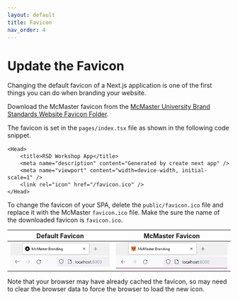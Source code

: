 ```yaml
---
layout: default
title: Favicon
nav_order: 4
---
```

# Update the Favicon

Changing the default favicon of a Next.js application is one of the first things you can do when branding your website.

Download the McMaster favicon from the [McMaster University Brand Standards Website Favicon Folder](https://brand-resources.mcmaster.ca/asset-bank/action/browseItems?categoryId=1516&categoryTypeId=2&cachedCriteria=1).

The favicon is set in the `pages/index.tsx` file as shown in the following code snippet.

```
<Head>
	<title>RSD Workshop App</title>
	<meta name="description" content="Generated by create next app" />
	<meta name="viewport" content="width=device-width, initial-scale=1" />
	<link rel="icon" href="/favicon.ico" />
</Head>
```

To change the favicon of your SPA, delete the `public/favicon.ico` file and replace it with the McMaster `favicon.ico` file. Make the sure the name of the downloaded favicon is `favicon.ico`.

Default Favicon          |  McMaster Favicon
:-------------------------:|:-------------------------:
![old-favicon](assets/img/old-favicon.png)  |  ![new-favicon](assets/img/new-favicon.png)

Note that your browser may have already cached the favicon, so may need to clear the browser data to force the browser to load the new icon.
